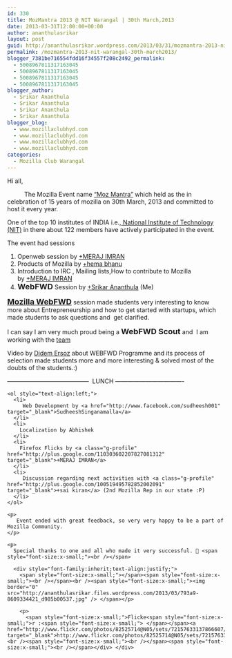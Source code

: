 ```yaml
---
id: 330
title: MozMantra 2013 @ NIT Warangal | 30th March,2013
date: 2013-03-31T12:00:00+00:00
author: ananthulasrikar
layout: post
guid: http://ananthulasrikar.wordpress.com/2013/03/31/mozmantra-2013-nit-warangal-30th-march2013/
permalink: /mozmantra-2013-nit-warangal-30th-march2013/
blogger_7381be716554fdd16f34557f208c2492_permalink:
  - 5008967811317163045
  - 5008967811317163045
  - 5008967811317163045
  - 5008967811317163045
blogger_author:
  - Srikar Ananthula
  - Srikar Ananthula
  - Srikar Ananthula
  - Srikar Ananthula
blogger_blog:
  - www.mozillaclubhyd.com
  - www.mozillaclubhyd.com
  - www.mozillaclubhyd.com
  - www.mozillaclubhyd.com
categories:
  - Mozilla Club Warangal
---
```

<div dir="ltr" style="text-align:left;">
  Hi all,</p> 
  
  <p>
              The Mozilla Event name <a href="https://reps.mozilla.org/e/mozmantra13/" target="_blank">&#8220;Moz Mantra&#8221;</a> which held as the in celebration of 15 years of mozilla on 30th March, 2013 and committed to host it every year.
  </p>
  
  <p>
    One of the top 10 institutes of INDIA i.e.,<a href="http://www.nitw.ac.in/nitw/" target="_blank"> National Institute of Technology (NIT)</a> in there about 122 members have actively participated in the event.
  </p>
  
  <p>
    The event had sessions
  </p>
  
  <ol style="text-align:left;">
    <li>
      Openweb session by <a class="g-profile" href="http://plus.google.com/110303602207827081312" target="_blank">+MERAJ IMRAN</a> 
    </li>
    <li>
      Products of Mozilla by <a class="g-profile" href="http://plus.google.com/115356657042455327114" target="_blank">+hema bhanu</a> 
    </li>
    <li>
      Introduction to IRC , Mailing lists,How to contribute to Mozilla by <a class="g-profile" href="http://plus.google.com/110303602207827081312" target="_blank">+MERAJ IMRAN</a>
    </li>
    <li>
      <span style="font-size:large;"><b>WebFWD</b></span> Session by <a class="g-profile" href="http://plus.google.com/118439463786613963347" target="_blank">+Srikar Ananthula</a> (Me)
    </li>
  </ol>
  
  <p>
    <span style="font-size:large;"><b><a href="https://webfwd.org/" target="_blank">Mozilla WebFWD</a></b></span> session made students very interesting to know more about Entrepreneurship and how to get started with startups, which made students to ask questions and  get clarified.
  </p>
  
  <p>
    I can say I am very much proud being a <span style="font-size:large;"><b>WebFWD Scout</b></span> and  I am working with the <a href="https://webfwd.org/about/team/" target="_blank">team</a>
  </p>
  
  <p>
    Video by <a class="g-profile" href="http://www.linkedin.com/pub/didem-ersoz/1b/521/43a" target="_blank">Didem Ersoz</a> about WEBFWD Programme and its process of selection made students more and more interesting & solved most of the doubts of the students.:)
  </p>
  
  <p>
    &#8212;&#8212;&#8212;&#8212;&#8212;&#8212;&#8212;&#8212;&#8212;&#8212;&#8212;&#8212;&#8212;&#8211;  LUNCH &#8212;&#8212;&#8212;&#8212;&#8212;&#8212;&#8212;&#8212;&#8212;&#8212;&#8212;- 
    
    <ol style="text-align:left;">
      <li>
         Web Development by <a href="http://www.facebook.com/sudheesh001" target="_blank">SudheeshSinganamalla</a>
      </li>
      <li>
        Localization by Abhishek
      </li>
      <li>
        Firefox Flicks by <a class="g-profile" href="http://plus.google.com/110303602207827081312" target="_blank">+MERAJ IMRAN</a> 
      </li>
      <li>
         Discussion regarding next activities with <a class="g-profile" href="http://plus.google.com/100519495782852002091" target="_blank">+sai kiran</a> (2nd Mozilla Rep in our state :P)
      </li>
    </ol>
    
    <p>
       Event ended with great feedback, so very very happy to be a part of Mozilla Community.
    </p>
    
    <p>
      Special thanks to one and all who made it very successful. 🙂 <span style="font-size:x-small;"><br /></span> 
      
      <div style="font-family:inherit;text-align:justify;">
        <span style="font-size:x-small;"></span><span style="font-size:x-small;"><br /></span><br /><span style="font-size:x-small;"><img border="0" src="http://ananthulasrikar.files.wordpress.com/2013/03/793a9-8609334421_d985b00537.jpg" /> </span></p> 
        
        <p>
          <span style="font-size:x-small;">Flicke<span style="font-size:x-small;">r :<span style="font-size:x-small;"> </span></span><a href="http://www.flickr.com/photos/82525714@N05/sets/72157633137866607/" target="_blank">http://www.flickr.com/photos/82525714@N05/sets/72157633137866607/</a> </span><br /><span style="font-size:x-small;"><br /></span><span style="font-size:x-small;"><br /></span></div> </div>